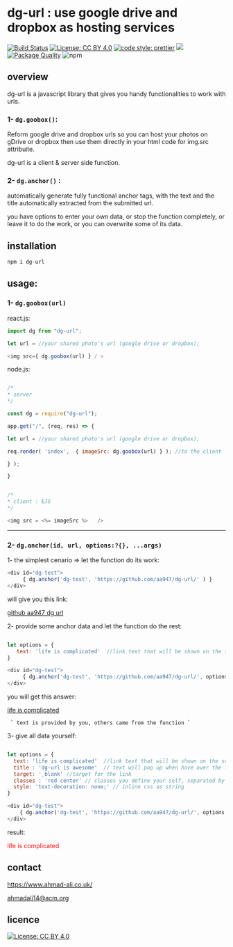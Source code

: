 # dg-url : use google drive and dropbox as hosting services
[![Build Status](https://travis-ci.org/aa947/dg-url.svg?branch=master)](https://travis-ci.org/aa947/dg-url)  [![License: CC BY 4.0](https://img.shields.io/badge/License-CC%20BY%204.0-lightgrey.svg)](https://creativecommons.org/licenses/by/4.0/) [![code style: prettier](https://img.shields.io/badge/code_style-prettier-ff69b4.svg?style=flat-square)](https://github.com/prettier/prettier) ![](https://david-dm.org/aa947/dg-url.svg) 
[![Package Quality](https://npm.packagequality.com/shield/dg-url.svg)](https://packagequality.com/#?package=dg-url)
![npm](https://img.shields.io/npm/dt/dg-url)

## overview

dg-url is a javascript library that gives you handy functionalities to work with urls. 

### 1- `dg.goobox()`:
 
 Reform google drive and dropbox urls so you can host your photos on gDrive or dropbox then use them directly in your html code for img.src attribuite.

 dg-url is a client & server side function.

### 2- `dg.anchor()` :
automatically generate fully functional anchor tags, with the text and the title automatically extracted from the submitted url. 

you have options to enter your own data, or stop the function completely, or leave it to do the work, or you can overwrite some of its data. 



## installation 
 
 ``` npm i dg-url ```
 
## usage:

### 1- `dg.goobox(url)` 
react.js:

```javascript
import dg from "dg-url";

let url = //your shared photo's url (google drive or dropbox);

<img src={ dg.goobox(url) } / >

```

node.js:

```javascript 

/*
* server
*/

const dg = require("dg-url");

app.get("/", (req, res) => {

let url = //your shared photo's url (google drive or dropbox);

req.render( 'index',  { imageSrc: dg.goobox(url) } ); //to the client

} );

}


/*
* client : EJS
*/

<img src = <%= imageSrc %>   />


```
<hr />

### 2- `dg.anchor(id, url, options:?{}, ...args)`

1- the simplest cenario => let the function do its work:

```javascript
<div id="dg-test">
     { dg.anchor('dg-test', 'https://github.com/aa947/dg-url/' ) }
</div>
```
 will give you this link:  
      
 <a href="https://github.com/aa947/dg-url" title="github  github aa947 dg url ">github aa947 dg url </a>

2- provide some anchor data and let the function do the rest:
```javascript

let options = {
   text: 'life is complicated'  //link text that will be shown on the screen 
}

<div id="dg-test">
     { dg.anchor('dg-test', 'https://github.com/aa947/dg-url/', options ) }
</div>

```
you will get this answer:  
     
 <a href="https://github.com/aa947/dg-url" title="github  github aa947 dg url ">life is complicated </a>
 
     ` text is provided by you, others came from the function `
     
     
 3-  give all data yourself:
 
 ```javascript
 
 let options = {
   text: 'life is complicated'  //link text that will be shown on the screen 
   title : 'dg-url is awesome'  // text will pop up when hove over the link
   target: '_blank' //target for the link
   classes : 'red center' // classes you define your self, separated by space
   style: 'text-decoration: none;' // inline css as string
}

<div id="dg-test">
     { dg.anchor('dg-test', 'https://github.com/aa947/dg-url/', options ) }
</div>

 ```
 
 result:
 
 <a href="https://github.com/aa947/dg-url" class="red" title="dg-url is awesome" target="_blank" style="text-decoration:none; color:red;" >life is complicated </a>
  

## contact

 https://www.ahmad-ali.co.uk/
 
 ahmadali14@acm.org
 
## licence 

 [![License: CC BY 4.0](https://licensebuttons.net/l/by/4.0/80x15.png)](https://creativecommons.org/licenses/by/4.0/)
